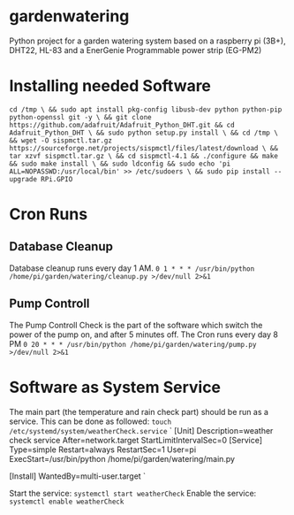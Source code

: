 # gardenwatering
Python project for a garden watering system based on a raspberry pi (3B+), DHT22, HL-83 and a EnerGenie Programmable power strip (EG-PM2)

# Installing needed Software

`cd /tmp \
&& sudo apt install pkg-config libusb-dev python python-pip python-openssl git -y \
&& git clone https://github.com/adafruit/Adafruit_Python_DHT.git && cd Adafruit_Python_DHT \
&& sudo python setup.py install \
&& cd /tmp \
&& wget -O sispmctl.tar.gz https://sourceforge.net/projects/sispmctl/files/latest/download \
&& tar xzvf sispmctl.tar.gz \
&& cd sispmctl-4.1 && ./configure && make && sudo make install \
&& sudo ldconfig
&& sudo echo 'pi ALL=NOPASSWD:/usr/local/bin' >> /etc/sudoers \
&& sudo pip install --upgrade RPi.GPIO`

# Cron Runs
## Database Cleanup
Database cleanup runs every day 1 AM.
`0 1 * * * /usr/bin/python /home/pi/garden/watering/cleanup.py >/dev/null 2>&1`

## Pump Controll
The Pump Controll Check is the part of the software which switch the power of the pump on, and after 5 minutes off.
The Cron runs every day 8 PM 
`0 20 * * * /usr/bin/python /home/pi/garden/watering/pump.py >/dev/null 2>&1`

# Software as System Service
 The main part (the temperature and rain check part) should be run as a service.
 This can be done as followed:
 `touch /etc/systemd/system/weatherCheck.service`
` [Unit]
  Description=weather check service
  After=network.target
  StartLimitIntervalSec=0
  [Service]
  Type=simple
  Restart=always
  RestartSec=1
  User=pi
  ExecStart=/usr/bin/python /home/pi/garden/watering/main.py
  
  [Install]
  WantedBy=multi-user.target
`

Start the service:
`systemctl start weatherCheck`
Enable the service:
`systemctl enable weatherCheck`
